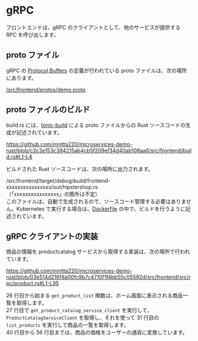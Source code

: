 # gRPC

フロントエンドは、gRPC のクライアントとして、他のサービスが提供する RPC を呼び出します。

## proto ファイル

gRPC の [Protocol Buffers](https://protobuf.dev/) の定義が行われている proto ファイルは、次の場所にあります。

[/src/frontend/protos/demo.proto](/src/frontend/protos/demo.proto)

## proto ファイルのビルド

build.rs には、[tonic-build](https://github.com/hyperium/tonic/tree/master/tonic-build) による proto ファイルからの Rust ソースコードの生成が記述されています。

https://github.com/mnitta220/microservices-demo-rust/blob/c2c3e153c384215ab4cb5f209ef34d40ab108aa6/src/frontend/build.rs#L1-L4

ビルドされた Rust ソースコードは、次の場所に出力されます。

/src/frontend/target/debug/build/frontend-xxxxxxxxxxxxxxxx/out/hipstershop.rs  
（「xxxxxxxxxxxxxxxx」の箇所は不定）  
このファイルは、自動で生成されるので、ソースコード管理する必要はありません。Kubernetes で実行する場合は、[Dockerfile](/src/frontend/Dockerfile) の中で、ビルドを行うように記述されています。

## gRPC クライアントの実装

商品の情報を productcatalog サービスから取得する実装は、次の場所で行われています。

https://github.com/mnitta220/microservices-demo-rust/blob/03e514d216f8a00fc9b7c4710f1f4bb55c05592d/src/frontend/src/rpc/product.rs#L1-L95

26 行目から始まる `get_product_list` 関数は、ホーム画面に表示される商品一覧を取得します。  
27 行目で `get_product_catalog_service_client` を実行して、 `ProductCatalogServiceClient` を取得し、それを使って 31 行目の `list_products` を実行して商品の一覧を取得します。  
40 行目から 56 行目までは、商品の価格をユーザーの通貨に変換しています。
